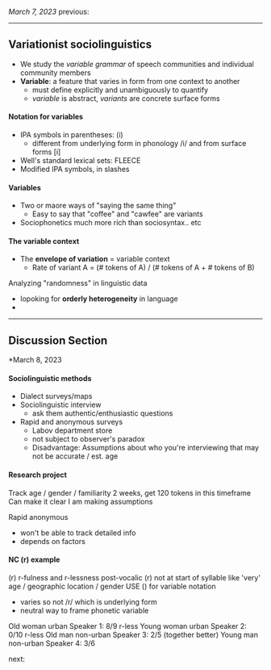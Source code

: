 *March 7, 2023*
previous:

---

## Variationist sociolinguistics
- We study the *variable grammar* of speech communities and individual community members
- **Variable**: a feature that varies in form from one context to another
	- must define explicitly and unambiguously to quantify
	- *variable* is abstract, *variants* are concrete surface forms

#### Notation for variables
- IPA symbols in parentheses: (i)
	- different from underlying form in phonology /i/ and from surface forms [i]
- Well's standard lexical sets: FLEECE
- Modified IPA symbols, in slashes

#### Variables
- Two or maore ways of "saying the same thing"
	- Easy to say that "coffee" and "cawfee" are variants
- Sociophonetics much more rich than sociosyntax.. etc

#### The variable context
- The **envelope of variation** = variable context
	- Rate of variant A = (# tokens of A) / (# tokens of A + # tokens of B)

Analyzing "randomness" in linguistic data
- lopoking for **orderly heterogeneity** in language
- 


---

## Discussion Section
*March 8, 2023

#### Sociolinguistic methods
- Dialect surveys/maps
- Sociolinguistic interview
	- ask them authentic/enthusiastic questions
- Rapid and anonymous surveys
	- Labov department store
	- not subject to observer's paradox
	- Disadvantage: Assumptions about who you're interviewing that may not be accurate / est. age

#### Research project
Track age / gender / familiarity
2 weeks, get 120 tokens in this timeframe
Can make it clear I am making assumptions

Rapid anonymous
- won't be able to track detailed info
- depends on factors

#### NC (r) example
(r) r-fulness and r-lessness
post-vocalic (r) not at start of syllable like 'very'
age / geographic location / gender
USE () for variable notation
- varies so not /r/ which is underlying form
- neutral way to frame phonetic variable

Old woman urban Speaker 1: 8/9 r-less
Young woman urban Speaker 2: 0/10 r-less
Old man non-urban Speaker 3: 2/5 (together better)
Young man non-urban Speaker 4: 3/6

next:

